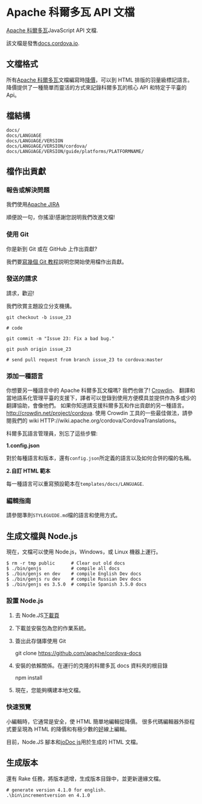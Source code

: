 # Apache 科爾多瓦 API 文檔

[Apache 科爾多瓦](http://cordova.io/)JavaScript API 文檔.

該文檔是發售[docs.cordova.io](http://docs.cordova.io/).

## 文檔格式

所有[Apache 科爾多瓦](http://cordova.io/)文檔編寫時[降價](http://daringfireball.net/projects/markdown/syntax)，可以到 HTML 排版的羽量級標記語言。 降價提供了一種簡單而靈活的方式來記錄科爾多瓦的核心 API 和特定于平臺的 Api。

## 檔結構

    docs/
    docs/LANGUAGE
    docs/LANGUAGE/VERSION
    docs/LANGUAGE/VERSION/cordova/
    docs/LANGUAGE/VERSION/guide/platforms/PLATFORMNAME/


## 檔作出貢獻

### 報告或解決問題

我們使用[Apache JIRA](https://issues.apache.org/jira/browse/CB)

順便說一句，你搖滾!感謝您説明我們改進文檔!

### 使用 Git

你是新到 Git 或在 GitHub 上作出貢獻?

我們要[寫幾個 Git 教程](http://wiki.apache.org/cordova/ContributorWorkflow)説明您開始使用檔作出貢獻。

### 發送的請求

請求，歡迎!

我們欣賞主題設立分支機搆。

    git checkout -b issue_23

    # code

    git commit -m "Issue 23: Fix a bad bug."

    git push origin issue_23

    # send pull request from branch issue_23 to cordova:master


### 添加一種語言

你想要另一種語言中的 Apache 科爾多瓦文檔嗎? 我們也做了! [Crowdin](http://crowdin.net/project/cordova)、 翻譯和當地語系化管理平臺的支援下，譯者可以登錄到使用方便模具並提供作為多或少的翻譯協助，會像他們。 如果你知道請支援科爾多瓦和作出貢獻的另一種語言。 http://crowdin.net/project/cordova. 使用 Crowdin 工具的一些最佳做法，請參閱我們的 wiki HTTP://wiki.apache.org/cordova/CordovaTranslations。

科爾多瓦語言管理員，別忘了這些步驟:

**1.config.json**

對於每種語言和版本，還有`config.json`所定義的語言以及如何合併的檔的名稱。

**2.自訂 HTML 範本**

每一種語言可以重寫預設範本在`templates/docs/LANGUAGE`.

### 編輯指南

請參閱準則`STYLEGUIDE.md`檔的語言和使用方式。

## 生成文檔與 Node.js

現在，文檔可以使用 Node.js，Windows，或 Linux 機器上運行。

    $ rm -r tmp public      # Clear out old docs
    $ ./bin/genjs           # compile all docs
    $ ./bin/genjs en dev    # compile English Dev docs
    $ ./bin/genjs ru dev    # compile Russian Dev docs
    $ ./bin/genjs es 3.5.0  # compile Spanish 3.5.0 docs


### 設置 Node.js

  1. 去 Node.JS[下載頁](http://nodejs.org/download/)
  2. 下載並安裝包為您的作業系統。
  3. 簽出此存儲庫使用 Git

        git clone https://github.com/apache/cordova-docs


  4. 安裝的依賴關係。在運行的克隆的科爾多瓦 docs 資料夾的根目錄

        npm install


  5. 現在，您能夠構建本地文檔。

### 快速預覽

小編輯時，它通常是安全，使 HTML 簡單地編輯從降價。 很多代碼編輯器外掛程式要呈現為 HTML 的降價和有極少數的[好](http://dillinger.io/)線上編輯。

目前，Node.JS 腳本和[joDoc js](https://github.com/kant2002/jodoc-js)用於生成的 HTML 文檔。

## 生成版本

還有 Rake 任務，將版本遞增，生成版本目錄中，並更新邊緣文檔。

    # generate version 4.1.0 for english.
    .\bin\incrementversion en 4.1.0
